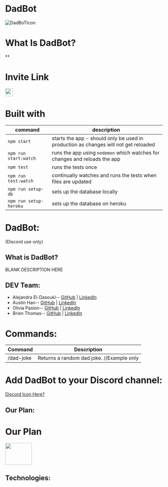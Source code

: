 # DadBot
![DadBoTIcon](../utils/public/DAD-BOT-LOGO.jpg)

# What Is DadBot?
**

# Invite Link <br>
<a href="https://discord.com/api/oauth2/authorize?client_id=1012796022885453844&permissions=2147486720&scope=applications.commands%20bot"><img src="../utils/public/invite.png" width="25"/></a>

# Built with 

| command                | description                                                                         |
| ---------------------- | ----------------------------------------------------------------------------------- |
| `npm start`            | starts the app - should only be used in production as changes will not get reloaded |
| `npm run start:watch`  | runs the app using `nodemon` which watches for changes and reloads the app          |
| `npm test`             | runs the tests once                                                                 |
| `npm run test:watch`   | continually watches and runs the tests when files are updated                       |
| `npm run setup-db`     | sets up the database locally                                                        |
| `npm run setup-heroku` | sets up the database on heroku                                                      |


# DadBot:
(Discord use only)

## What is DadBot? 
BLANK DESCRIPTION HERE


## DEV Team:
* Alejandra El-Dasouki-- [GitHub](https://github.com/Alejae1998) | [LinkedIn](https://www.linkedin.com/in/alejandrael-dasouki/)
* Austin Han-- [GitHub](https://github.com/austinbhan) | [LinkedIn](https://www.linkedin.com/in/austin-han-740a69157/)
* Olivia Pasion-- [GitHub](https://github.com/Olivia-Pasion) | [LinkedIn](https://www.linkedin.com/in/olivia-pasion/)
* Brien Thomas-- [GitHub](https://github.com/briensthomas) | [LinkedIn](https://www.linkedin.com/in/brien-thomas/)


# Commands:
Command|Description
--- | ---
/dad-joke|Returns a random dad joke. //Example only



# Add DadBot to your Discord channel: <br> 
<a href="#">Discord Icon Here?</a>

## Our Plan:

# Our Plan
<a href="https://miro.com/app/board/uXjVPcbFIzY=/"><img src="../utils/public/miro-logo.svg" width="85" height="70"/></a>

## Technologies:



